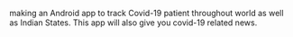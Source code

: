 making an Android app to track Covid-19 patient throughout world as well as Indian States. This app will also give you covid-19 related news.
